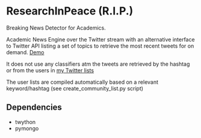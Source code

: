 # ResearchInPeace (R.I.P.)
Breaking News Detector for Academics.

Academic News Engine over the Twitter stream with an alternative interface to Twitter API listing a set of topics to retrieve the most recent tweets for on demand. [Demo](https://svakulenko.ai.wu.ac.at/lists/)

It does not use any classifiers atm the tweets are retrieved by the hashtag or from the users in [my Twitter lists](https://twitter.com/svakulenk0/lists)

The user lists are compiled automatically based on a relevant keyword/hashtag (see create_community_list.py script)


## Dependencies

* twython
* pymongo
